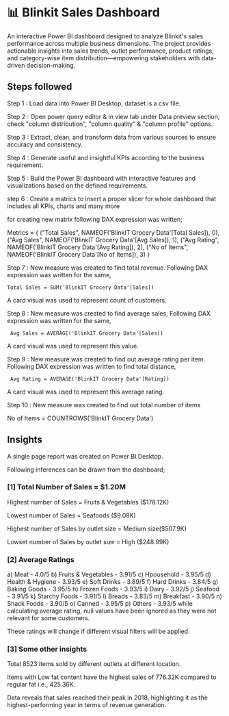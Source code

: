 # 📊 Blinkit Sales Dashboard

An interactive Power BI dashboard designed to analyze Blinkit's sales performance across multiple business dimensions. The project provides actionable insights into sales trends, outlet performance, product ratings, and category-wise item distribution—empowering stakeholders with data-driven decision-making.

## Steps followed
Step 1 : Load data into Power BI Desktop, dataset is a csv file.

Step 2 : Open power query editor & in view tab under Data preview section, check "column distribution", "column quality" & "column profile" options.

Step 3 : Extract, clean, and transform data from various sources to ensure accuracy and consistency.​

Step 4 : Generate useful and insightful KPIs according to the business requirement.​

Step 5 : Build the Power BI dashboard with interactive features and visualizations based on the defined requirements.

step 6 : Create a matrics to insert a proper slicer for whole dashboard that includes all KPIs, charts and many more

for creating new matrix following DAX expression was written;

   Metrics = {
("Total Sales", NAMEOF('BlinkIT Grocery Data'[Total Sales]), 0),
("Avg Sales", NAMEOF('BlinkIT Grocery Data'[Avg Sales]), 1),
("Avg Rating", NAMEOF('BlinkIT Grocery Data'[Avg Rating]), 2),
("No of Items", NAMEOF('BlinkIT Grocery Data'[No of Items]), 3)
}

Step 7 : New measure was created to find total revenue.
Following DAX expression was written for the same,

    Total Sales = SUM('BlinkIT Grocery Data'[Sales])
A card visual was used to represent count of customers.


Step 8 : New measure was created to find average sales,
Following DAX expression was written for the same,

     Avg Sales = AVERAGE('BlinkIT Grocery Data'[Sales])
A card visual was used to represent this value.


Step 9 : New measure was created to find out average rating per item.
Following DAX expression was written to find total distance,

     Avg Rating = AVERAGE('BlinkIT Grocery Data'[Rating])
A card visual was used to represent this average rating.


Step 10 : New measure was created to find out total number of items

  No of Items = COUNTROWS('BlinkIT Grocery Data')


## Insights
A single page report was created on Power BI Desktop.

Following inferences can be drawn from the dashboard;

### [1] Total Number of Sales = $1.20M
Highest number of Sales = Fruits & Vegetables ($178.12K)

Lowest number of Sales = Seafoods ($9.08K)

Highest number of Sales by outlet size = Medium size($507.9K)

Lowset number of Sales by outlet size = High ($248.99K)

### [2] Average Ratings
a) Meat - 4.0/5
b) Fruits & Vegetables - 3.91/5
c) Hpousehold - 3.95/5
d) Health & Hygiene - 3.93/5
e) Soft Drinks - 3.89/5
f) Hard Drinks - 3.84/5
g) Baking Goods - 3.95/5
h) Frozen Foods - 3.93/5
i) Dairy - 3.92/5
j) Seafood - 3.91/5
k) Starchy Foods - 3.91/5
l) Breads - 3.83/5
m) Breakfast - 3.90/5
n) Snack Foods - 3.90/5
o) Canned - 3.95/5
p) Others - 3.93/5
while calculating average rating, null values have been ignored as they were not relevant for some customers.

These ratings will change if different visual filters will be applied.

### [3] Some other insights
Total 8523 items sold by different outlets at different location.​

Items with Low fat content have the highest sales of 776.32K compared to regular fat i.e., 425.36K.​

Data reveals that sales reached their peak in 2018, highlighting it as the highest-performing year in terms of revenue generation.​
